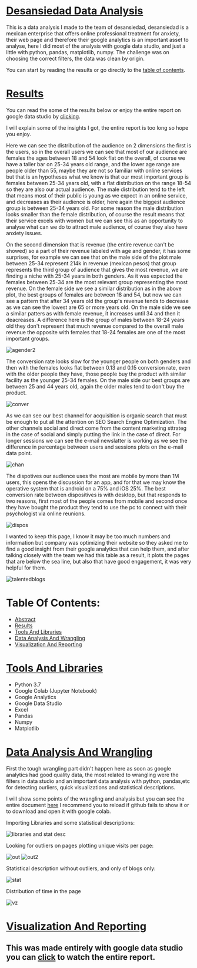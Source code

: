# [Desansiedad Data Analysis](#Table-Of-Contents)
This is a data analysis I made to the team of desansiedad, desansiedad is a mexican enterprise that offers online professional treatment for anxiety, their web page and therefore their google analytics is an important asset to analyse, here I did most of the analysis with google data studio, and just a little with python, pandas, matplotlib, numpy. The challenge was on choosing the correct filters, the data was clean by origin.

You can start by reading the results or go directly to the [table of contents](#Table-Of-Contents).

# [Results](#Table-Of-Contents)
You can read the some of the results below or enjoy the entire report on google data studio by [clicking](https://datastudio.google.com/reporting/61f04c52-93e3-4ec5-969a-719304c32849/page/cyT9B).

I will explain some of the insights I got, the entire report is too long so hope you enjoy.

Here we can see the distribution of the audience on 2 dimensions the first is the users, so in the overall users we can see that most of our audience are females the ages between 18 and 54 look flat on the overall, of course we have a taller bar on 25-34 years old range, and the lower age range are people older than 55, maybe they are not so familiar with online services but that is an hypotheses what we know is that our most important group is females between 25-34 years old, with a flat distribution on the range 18-54 so they are also our actual audience.
The male distribution tend to the left that means most of their public is young as we expect in an online service, and decreases as their audience is older, here again the biggest audience group is between 25-34 years old. For some reason the male distribution looks smaller than the female distribution, of course the result means that their service excels with women but we can see this as an opportunity to analyse what can we do to attract male audience, of course they also have anxiety issues.

On the second dimension that is revenue (the entire revenue can't be showed) so a part of their revenue labeled with age and gender, it has some surprises, for example we can see that on the male side of the plot male between 25-34 represent 214k in revenue (mexican pesos) that group represents the third group of audience that gives the most revenue, we are finding a niche with 25-34 years in both genders.
As it was expected the females between 25-34 are the most relevant group representing the most revenue.
On the female side we see a similar distribution as in the above plot, the best groups of females are between 18 and 54, but now we can see a pattern that after 34 years old the group's revenue tends to decrease as we can see the lowest are 65 or more years old.
On the male side we see a similar patters as with female revenue, it increases until 34 and then it deacreases. A difference here is the group of males between 18-24 years old they don't represent that much revenue compared to the overall male revenue the opposite with females that 18-24 females are one of the most important groups. 

![agender2](https://user-images.githubusercontent.com/58957744/116299730-b11cfd00-a763-11eb-88ba-c638bab6b055.png)


The conversion rate looks slow for the younger people on both genders and then with the females looks flat between 0.13 and 0.15 conversion rate, even with the older people they have, those people buy the product with similar facility as the younger 25-34 females.
On the male side our best groups are between 25 and 44 years old, again the older males tend to don't buy the product.

![conver](https://user-images.githubusercontent.com/58957744/116299902-dc075100-a763-11eb-92af-6cf2bbeeb072.png)

As we can see our best channel for acquisition is organic search that must be enough to put all the attention on SEO Search Engine Optimization. The other channels social and direct come from the content marketing sttrateg in the case of social and simply putting the link in the case of direct. For longer sessions we can see the e-mail newslatter is working as we see the difference in percentage between users and sessions plots on the e-mail data point.

![chan](https://user-images.githubusercontent.com/58957744/116299507-67ccad80-a763-11eb-88ab-f01310c06986.png)

The dispotives our audience uses the most are mobile by more than 1M users, this opens the discussion for an app, and for that we may know the operative system that is android on a 75% and iOS 25%.
The best conversion rate between dispositives is with desktop, but that responds to two reasons, first most of the people comes from mobile and second once they have bought the product they tend to use the pc to connect with their psychologist via online reunions.

![dispos](https://user-images.githubusercontent.com/58957744/116299509-68654400-a763-11eb-93d9-3a2ade076156.png)

I wanted to keep this page, I know it may be too much numbers and information but company was optimizing their website so they asked me to find a good insight from their google analytics that can help them, and after talking closely with the team we had this table as a result, it plots the pages that are below the sea line, but also that have good engagement, it was very helpful for them.

![talentedblogs](https://user-images.githubusercontent.com/58957744/116299512-68fdda80-a763-11eb-88c2-c920ba94153f.png)


# Table Of Contents:
* [Abstract](#Desansiedad-Data-Analysis)
* [Results](#Results)
* [Tools And Libraries](#Tools-And-Libraries)
* [Data Analysis And Wrangling](#Data-Analysis-And-Wrangling)
* [Visualization And Reporting](#Visualization-And-Reporting)

# [Tools And Libraries](#Table-Of-Contents)
* Python 3.7
* Google Colab (Jupyter Notebook)
* Google Analytics
* Google Data Studio
* Excel
* Pandas
* Numpy
* Matplotlib

# [Data Analysis And Wrangling](#Table-Of-Contents)

First the tough wrangling part didn't happen here as soon as google analytics had good quality data, the most related to wrangling were the filters in data studio and an important data analysis with python, pandas,etc for detecting ourliers, quick visualizations and statistical descriptions.

I will show some points of the wrangling and analysis but you can see the entire document [here](https://github.com/JorgePablol/Data-Analysis-Desansiedad-with-Data-Studio/blob/main/Desansiedad%20(1).ipynb) I recommend you to reload if github fails to show it or to download and open it with google colab.

Importing Libraries and some statistical descriptions:

![libraries and stat desc](https://user-images.githubusercontent.com/58957744/116306684-00b2f700-a76b-11eb-9713-2586bc94bc12.png)

Looking for outliers on pages plotting unique visits per page:

![out](https://user-images.githubusercontent.com/58957744/116306685-014b8d80-a76b-11eb-8b47-5ce2f834a790.png)
![out2](https://user-images.githubusercontent.com/58957744/116306688-01e42400-a76b-11eb-846a-f9fb0372d0ce.png)

Statistical description without outliers, and only of blogs only:

![stat](https://user-images.githubusercontent.com/58957744/116306689-01e42400-a76b-11eb-91a3-cb8c10322ab5.png)

Distribution of time in the page

![vz](https://user-images.githubusercontent.com/58957744/116306691-027cba80-a76b-11eb-92b2-035555c34ce6.png)

# [Visualization And Reporting](#Table-Of-Contents)
## This was made entirely with google data studio you can [click](https://datastudio.google.com/reporting/61f04c52-93e3-4ec5-969a-719304c32849/page/cyT9B) to watch the entire report.
